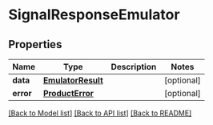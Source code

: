 # SignalResponseEmulator

## Properties
Name | Type | Description | Notes
------------ | ------------- | ------------- | -------------
**data** | [**EmulatorResult**](EmulatorResult.md) |  | [optional] 
**error** | [**ProductError**](ProductError.md) |  | [optional] 

[[Back to Model list]](../README.md#documentation-for-models) [[Back to API list]](../README.md#documentation-for-api-endpoints) [[Back to README]](../README.md)

